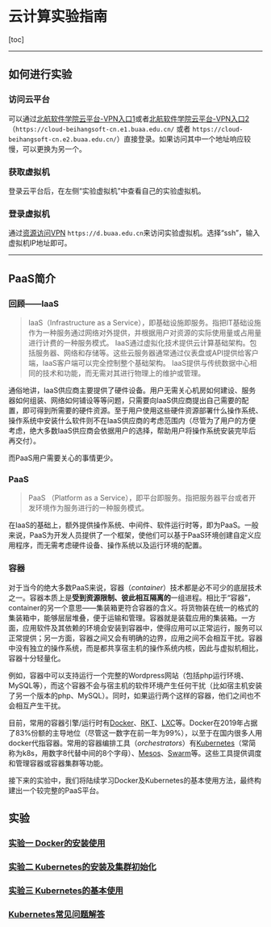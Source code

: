 # 云计算实验指南

[toc]

---

## 如何进行实验

### 访问云平台

可以通过[北航软件学院云平台-VPN入口1](https://cloud-beihangsoft-cn.e1.buaa.edu.cn/)或者[北航软件学院云平台-VPN入口2](https://cloud-beihangsoft-cn.e2.buaa.edu.cn/)（`https://cloud-beihangsoft-cn.e1.buaa.edu.cn/` 或者 `https://cloud-beihangsoft-cn.e2.buaa.edu.cn/`）直接登录。如果访问其中一个地址响应较慢，可以更换为另一个。

### 获取虚拟机

登录云平台后，在左侧“实验虚拟机”中查看自己的实验虚拟机。

### 登录虚拟机

通过[资源访问VPN](https://d.buaa.edu.cn/) `https://d.buaa.edu.cn`来访问实验虚拟机。选择“ssh”，输入虚拟机IP地址即可。

---

## PaaS简介

### 回顾——IaaS

>IaaS（Infrastructure as a Service），即基础设施即服务。指把IT基础设施作为一种服务通过网络对外提供，并根据用户对资源的实际使用量或占用量进行计费的一种服务模式。
>IaaS通过虚拟化技术提供云计算基础架构。包括服务器、网络和存储等。这些云服务器通常通过仪表盘或API提供给客户端，IaaS客户端可以完全控制整个基础架构。 IaaS提供与传统数据中心相同的技术和功能，而无需对其进行物理上的维护或管理。

通俗地讲，IaaS供应商主要提供了硬件设备。用户无需关心机房如何建设、服务器如何组装、网络如何铺设等等问题，只需要向IaaS供应商提出自己需要的配置，即可得到所需要的硬件资源。至于用户使用这些硬件资源部署什么操作系统、操作系统中安装什么软件则不在IaaS供应商的考虑范围内（尽管为了用户的方便考虑，绝大多数IaaS供应商会依据用户的选择，帮助用户将操作系统安装完毕后再交付）。

而PaaS用户需要关心的事情更少。

### PaaS

>PaaS （Platform as a Service），即平台即服务。指把服务器平台或者开发环境作为服务进行的一种服务模式。

在IaaS的基础上，额外提供操作系统、中间件、软件运行时等，即为PaaS。一般来说，PaaS为开发人员提供了一个框架，使他们可以基于PaaS环境创建自定义应用程序，而无需考虑硬件设备、操作系统以及运行环境的配置。

### 容器

对于当今的绝大多数PaaS来说，容器（*container*）技术都是必不可少的底层技术之一。容器本质上是**受到资源限制、彼此相互隔离的**一组进程。相比于“容器”，container的另一个意思——集装箱更符合容器的含义。将货物装在统一的格式的集装箱中，能够层层堆叠，便于运输和管理。容器就是装载应用的集装箱。一方面，应用软件及其依赖的环境会安装到容器中，使得应用可以正常运行，服务可以正常提供；另一方面，容器之间又会有明确的边界，应用之间不会相互干扰。容器中没有独立的操作系统，而是都共享宿主机的操作系统内核，因此与虚拟机相比，容器十分轻量化。

例如，容器中可以支持运行一个完整的Wordpress网站（包括php运行环境、MySQL等），而这个容器不会与宿主机的软件环境产生任何干扰（比如宿主机安装了另一个版本的php、MySQL）。同时，如果运行两个这样的容器，他们之间也不会相互产生干扰。

目前，常用的容器引擎/运行时有[Docker](https://www.docker.com/)、[RKT](https://coreos.com/rkt/)、[LXC](https://linuxcontainers.org/)等。Docker在2019年占据了83%份额的主导地位（尽管这一数字在前一年为99%），以至于在国内很多人用docker代指容器。常用的容器编排工具（*orchestrators*）有[Kubernetes](https://kubernetes.io/)（常简称为k8s，用数字8代替中间的8个字母）、[Mesos](http://mesos.apache.org/)、[Swarm](https://docs.docker.com/engine/swarm/)等。这些工具提供调度和管理容器或容器集群等功能。

接下来的实验中，我们将陆续学习Docker及Kubernetes的基本使用方法，最终构建出一个较完整的PaaS平台。

## 实验

### [实验一 Docker的安装使用](/CCLab1-Docker.md)

### [实验二 Kubernetes的安装及集群初始化](/CCLab2-Kubernetes_Init.md)

### [实验三 Kubernetes的基本使用](/CCLab3-Kubernetes.md)

### [Kubernetes常见问题解答](/FAQ.md)
